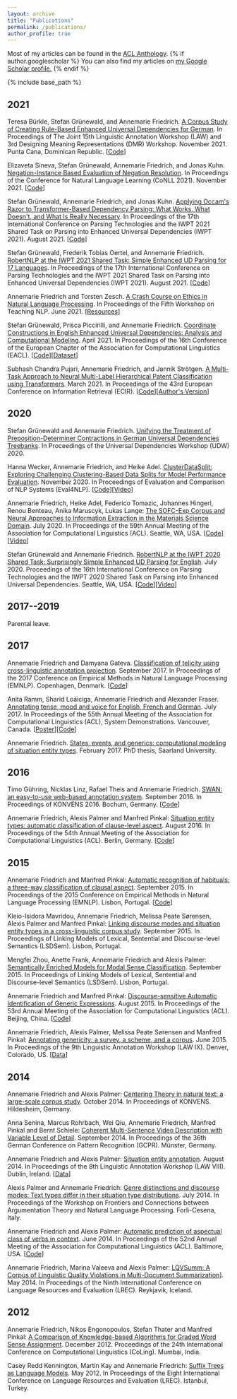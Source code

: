 ```yaml
---
layout: archive
title: "Publications"
permalink: /publications/
author_profile: true
---
```


Most of my articles can be found in the <a href="https://aclanthology.org/people/a/annemarie-friedrich/">ACL Anthology</a>.
{% if author.googlescholar %}
  You can also find my articles on <u><a href="{{author.googlescholar}}">my Google Scholar profile</a>.</u>
{% endif %}

{% include base_path %}

2021
----
Teresa Bürkle, Stefan Grünewald, and Annemarie Friedrich. [A Corpus Study of Creating Rule-Based Enhanced Universal Dependencies for German](https://aclanthology.org/2021.law-1.9/). In Proceedings of The Joint 15th Linguistic Annotation Workshop (LAW) and 3rd Designing Meaning Representations (DMR) Workshop. November 2021. Punta Cana, Dominican Republic. [[Code](https://github.com/boschresearch/german_enhanced_ud_converter_law_dmr_2021)]

Elizaveta Sineva, Stefan Grünewald, Annemarie Friedrich, and Jonas Kuhn. [Negation-Instance Based Evaluation of Negation Resolution](https://aclanthology.org/2021.conll-1.41/). In Proceedings of the Conference for Natural Language Learning (CoNLL 2021). November 2021. [[Code](https://github.com/boschresearch/negation_resolution_evaluation_conll2021)]

Stefan Grünewald, Annemarie Friedrich, and Jonas Kuhn. [Applying Occam's Razor to Transformer-Based Dependency Parsing: What Works, What Doesn't, and What Is Really Necessary](https://aclanthology.org/2021.iwpt-1.13/). In Proceedings of the 17th International Conference on Parsing Technologies and the IWPT 2021 Shared Task on Parsing into Enhanced Universal Dependencies (IWPT 2021). August 2021. [[Code](https://github.com/boschresearch/steps-parser)]

Stefan Grünewald, Frederik Tobias Oertel, and Annemarie Friedrich. [RobertNLP at the IWPT 2021 Shared Task: Simple Enhanced UD Parsing for 17 Languages](https://aclanthology.org/2021.iwpt-1.21/). In Proceedings of the 17th International Conference on Parsing Technologies and the IWPT 2021 Shared Task on Parsing into Enhanced Universal Dependencies (IWPT 2021). August 2021. [[Code](https://github.com/boschresearch/steps-parser)]

Annemarie Friedrich and Torsten Zesch. [A Crash Course on Ethics in Natural Language Processing](https://aclanthology.org/2021.teachingnlp-1.6/). In Proceedings of the Fifth Workshop on Teaching NLP. June 2021. [[Resources](https://gscl.org/en/resources/ethics-crash-course)]

Stefan Grünewald, Prisca Piccirilli, and Annemarie Friedrich. [Coordinate Constructions in English Enhanced Universal Dependencies: Analysis and Computational Modeling](https://aclanthology.org/2021.eacl-main.67/). April 2021. In Proceedings of the 16th Conference of the European Chapter of the Association for Computational Linguistics (EACL). [[Code](https://github.com/boschresearch/coordinate_constructions_english_enhanced_ud_eacl2021)][[Dataset](https://aclanthology.org/attachments/2021.eacl-main.67.Dataset.zip)]

Subhash Chandra Pujari, Annemarie Friedrich, and Jannik Strötgen. [A Multi-Task Approach to Neural Multi-Label Hierarchical Patent Classification using Transformers](https://link.springer.com/chapter/10.1007/978-3-030-72113-8_34). March 2021. In Proceedings of the 43rd European Conference on Information Retrieval (ECIR). [[Code](https://github.com/boschresearch/hierarchical_patent_classification_ecir2021)][[Author's Version](files/hierarchical_patent_classification_ecir2021.pdf)]

2020
----

Stefan Grünewald and Annemarie Friedrich. [Unifying the Treatment of Preposition-Determiner Contractions in German Universal Dependencies Treebanks](https://aclanthology.org/2020.udw-1.11/). In Proceedings of the Universal Dependencies Workshop (UDW) 2020.

Hanna Wecker, Annemarie Friedrich, and Heike Adel. [ClusterDataSplit: Exploring Challenging Clustering-Based Data Splits for Model Performance Evaluation](https://aclanthology.org/2020.eval4nlp-1.15/). November 2020. In Proceedings of Evaluation and Comparison of NLP Systems (Eval4NLP). [[Code](https://github.com/boschresearch/clusterdatasplit_eval4nlp-2020)][[Video](https://slideslive.com/38939708/clusterdatasplit-exploring-challenging-clusteringbased-data-splits-for-model-performance-evaluation)]

Annemarie Friedrich, Heike Adel, Federico Tomazic, Johannes Hingerl, Renou Benteau, Anika Maruscyk, Lukas Lange: [The SOFC-Exp Corpus and Neural Approaches to Information Extraction in the Materials Science Domain](https://aclanthology.org/2020.acl-main.116/). July 2020. In Proceedings of the 59th Annual Meeting of the Association for Computational Linguistics (ACL). Seattle, WA, USA. [[Code](https://github.com/boschresearch/sofc-exp_textmining_resources)][[Video](https://slideslive.com/38928792/the-sofcexp-corpus-and-neural-approaches-to-information-extraction-in-the-materials-science-domain)]

Stefan Grünewald and Annemarie Friedrich. [RobertNLP at the IWPT 2020 Shared Task: Surprisingly Simple Enhanced UD Parsing for English](https://aclanthology.org/2020.iwpt-1.26/). July 2020. Proceedings of the 16th International Conference on Parsing Technologies and the IWPT 2020 Shared Task on Parsing into Enhanced Universal Dependencies. Seattle, WA, USA. [[Code](https://github.com/boschresearch/steps-parser)][[Video](https://slideslive.com/38929693/robertnlp-at-the-iwpt-2020-shared-task-surprisingly-simple-enhanced-ud-parsing-for-english)]

2017--2019
----------

Parental leave.

2017
----

Annemarie Friedrich and Damyana Gateva. [Classification of telicity using cross-linguistic annotation projection](https://aclanthology.org/D17-1271/). September 2017. In Proceedings of the 2017 Conference on Empirical Methods in Natural Language Processing (EMNLP). Copenhagen, Denmark. [[Code](https://github.com/annefried/telicity)]

Anita Ramm, Sharid Loáiciga, Annemarie Friedrich and Alexander Fraser. [Annotating tense, mood and voice for English, French and German](https://aclanthology.org/P17-4001/). July 2017. In Proceedings of the 55th Annual Meeting of the Association for Computational Linguistics (ACL), System Demonstrations. Vancouver, Canada. [[Poster](https://aclanthology.org/attachments/P17-4001.Poster.pdf)][[Code](https://github.com/aniramm/tmv-annotator)]

Annemarie Friedrich. [States, events, and generics: computational modeling of situation entity types](https://publikationen.sulb.uni-saarland.de/handle/20.500.11880/23722;jsessionid=FDCAD7C7405EC4440164314ED91C080B). February 2017. PhD thesis, Saarland University.


2016
----

Timo Gühring, Nicklas Linz, Rafael Theis and Annemarie Friedrich. [SWAN: an easy-to-use web-based annotation system](https://www.linguistics.rub.de/konvens16/pub/14_konvensproc.pdf ). September 2016. In Proceedings of KONVENS 2016. Bochum, Germany. [[Code](https://github.com/annefried/swan)]

Annemarie Friedrich, Alexis Palmer and Manfred Pinkal: [Situation entity types: automatic classification of clause-level aspect](https://aclanthology.org/P16-1166/). August 2016. In Proceedings of the 54th Annual Meeting of the Association for Computational Linguistics (ACL). Berlin, Germany. [[Code](https://github.com/annefried/sitent)]


2015
----

Annemarie Friedrich and Manfred Pinkal: [Automatic recognition of habituals: a three-way classification of clausal aspect](https://aclanthology.org/D15-1294/). September 2015. In Proceedings of the 2015 Conference on Empirical Methods in Natural Language Processing (EMNLP). Lisbon, Portugal. [[Code](https://github.com/annefried/sitent)]

Kleio-Isidora Mavridou, Annemarie Friedrich, Melissa Peate Sørensen, Alexis Palmer and Manfred Pinkal: [Linking discourse modes and situation entity types in a cross-linguistic corpus study](https://aclanthology.org/W15-2702/). September 2015. In Proceedings of Linking Models of Lexical, Sentential and Discourse-level Semantics (LSDSem). Lisbon, Portugal.

Mengfei Zhou, Anette Frank, Annemarie Friedrich and Alexis Palmer: [Semantically Enriched Models for Modal Sense Classification](https://aclanthology.org/W15-2705/). September 2015. In Proceedings of Linking Models of Lexical, Sentential and Discourse-level Semantics (LSDSem). Lisbon, Portugal.

Annemarie Friedrich and Manfred Pinkal: [Discourse-sensitive Automatic Identification of Generic Expressions](https://aclanthology.org/P15-1123/). August 2015. In Proceedings of the 53rd Annual Meeting of the Association for Computational Linguistics (ACL). Beijing, China. [[Code](https://github.com/annefried/sitent)]

Annemarie Friedrich, Alexis Palmer, Melissa Peate Sørensen and Manfred Pinkal: [Annotating genericity: a survey, a scheme, and a corpus](https://aclanthology.org/W15-1603/). June 2015. In Proceedings of the 9th Linguistic Annotation Workshop (LAW IX). Denver, Colorado, US. [[Data](https://github.com/annefried/sitent)]


2014
----

Annemarie Friedrich and Alexis Palmer: [Centering Theory in natural text: a large-scale corpus study](https://hildok.bsz-bw.de/files/254/p017.pdf ). October 2014. In Proceedings of KONVENS. Hildesheim, Germany.

Anna Senina, Marcus Rohrbach, Wei Qiu, Annemarie Friedrich, Manfred Pinkal and Bernt Schiele: [Coherent Multi-Sentence Video Description with Variable Level of Detail](https://hildok.bsz-bw.de/files/254/p017.pdf). September 2014. In Proceedings of the 36th German Conference on Pattern Recognition (GCPR). Münster, Germany.

Annemarie Friedrich and Alexis Palmer: [Situation entity annotation](https://aclanthology.org/W14-4921/). August 2014. In Proceedings of the 8th Linguistic Annotation Workshop (LAW VIII). Dublin, Ireland. [[Data](https://github.com/annefried/sitent)]

Alexis Palmer and Annemarie Friedrich: [Genre distinctions and discourse modes: Text types differ in their situation type distributions](http://ceur-ws.org/Vol-1341/paper13.pdf). July 2014. In Proceedings of the Workshop on Frontiers and Connections between Argumentation Theory and Natural Language Processing. Forlì-Cesena, Italy.

Annemarie Friedrich and Alexis Palmer: [Automatic prediction of aspectual class of verbs in context](https://aclanthology.org/P14-2085/). June 2014. In Proceedings of the 52nd Annual Meeting of the Association for Computational Linguistics (ACL). Baltimore, USA. [[Code](https://github.com/annefried/sitent)]

Annemarie Friedrich, Marina Valeeva and Alexis Palmer: [LQVSumm: A Corpus of Linguistic Quality Violations in Multi-Document Summarization](https://aclanthology.org/L14-1467/)]. May 2014. In Proceedings of the Ninth International Conference on Language Resources and Evaluation (LREC). Reykjavik, Iceland.


2012
----

Annemarie Friedrich, Nikos Engonopoulos, Stefan Thater and Manfred Pinkal: [A Comparison of Knowledge-based Algorithms for Graded Word Sense Assignment](https://aclanthology.org/C12-2033/). December 2012. Proceedings of the 24th International Conference on Computational Linguistics (CoLing). Mumbai, India.

Casey Redd Kennington, Martin Kay and Annemarie Friedrich: [Suffix Trees as Language Models](https://aclanthology.org/L12-1378/). May 2012. In Proceedings of the Eight International Conference on Language Resources and Evaluation (LREC). Istanbul, Turkey.
